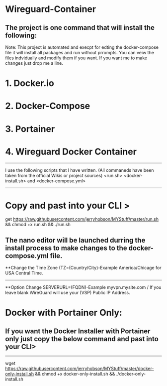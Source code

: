 # Wireguard-Container
## The project is one command that will install the following:
Note: This project is automated and execpt for edting the docker-compose file it will install all packages and run without prrompts. You can veiw the files indvidually and modify them if you want. If you want me to make changes just drop me a line.
# 1. Docker.io
# 2. Docker-Compose
# 3. Portainer
# 4. Wireguard Docker Container
*****************************************************************
I use the following scripts that I have written. (All commaneds have been taken from the official Wikis or project sources) 
<run.sh> <docker-install.sh> and <docker-compose.yml>
*****************************************************************
# Copy and past into your CLI > 
get https://raw.githubusercontent.com/jerryhobson/MYStuff/master/run.sh && chmod +x run.sh && ./run.sh
## The nano editor will be launched durring the install process to make changes to the docker-compose.yml file.
**Change the Time Zone (TZ=(Country/City)-Example America/Chicage for USA Central Time.
*****************************************************************
**Option Change SERVERURL=(FQDN)-Example myvpn.mysite.com / If you leave blank WireGuard will use your (VSP) Public IP Address.
# Docker with Portainer Only:

## If you want the Docker Installer with Portainer only just copy the below command and past into your CLI>
******************************************************************
wget https://raw.githubusercontent.com/jerryhobson/MYStuff/master/docker-only-install.sh && chmod +x docker-only-install.sh && ./docker-only-install.sh


